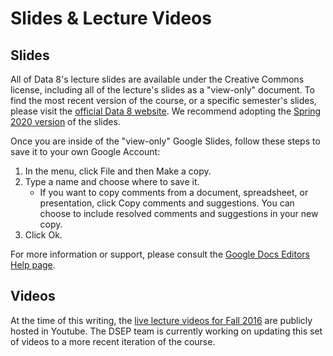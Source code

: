 # Slides & Lecture Videos

## Slides

All of Data 8's lecture slides are available under the Creative Commons license, including all of the lecture's slides as a "view-only" document. To find the most recent version of the course, or a specific semester's slides, please visit the [official Data 8 website](http://data8.org/). We recommend adopting the [Spring 2020 version](http://data8.org/sp20/) of the slides.

Once you are inside of the "view-only" Google Slides, follow these steps to save it to your own Google Account:

1. In the menu, click File and then Make a copy.
2. Type a name and choose where to save it.
    * If you want to copy comments from a document, spreadsheet, or presentation, click Copy comments and suggestions. You can choose to include resolved comments and suggestions in your new copy.
3. Click Ok.

For more information or support, please consult the [Google Docs Editors Help page](https://support.google.com/docs/answer/49114?co=GENIE.Platform%3DDesktop&hl=en).

## Videos

At the time of this writing, the [live lecture videos for Fall 2016](https://www.youtube.com/playlist?list=PLFeJ2hV8Fyt7mjvwrDQ2QNYEYdtKSNA0y) are publicly hosted in Youtube. The DSEP team is currently working on updating this set of videos to a more recent iteration of the course.

